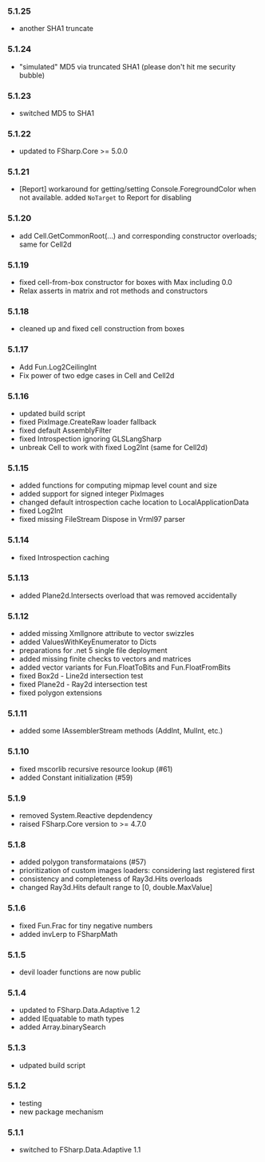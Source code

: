 ### 5.1.25
- another SHA1 truncate

### 5.1.24
- "simulated" MD5 via truncated SHA1 (please don't hit me security bubble)

### 5.1.23
- switched MD5 to SHA1

### 5.1.22
- updated to FSharp.Core >= 5.0.0

### 5.1.21
- [Report] workaround for getting/setting Console.ForegroundColor when not available. added `NoTarget` to Report for disabling

### 5.1.20
- add Cell.GetCommonRoot(...) and corresponding constructor overloads; same for Cell2d

### 5.1.19
- fixed cell-from-box constructor for boxes with Max including 0.0
- Relax asserts in matrix and rot methods and constructors

### 5.1.18
- cleaned up and fixed cell construction from boxes

### 5.1.17
- Add Fun.Log2CeilingInt
- Fix power of two edge cases in Cell and Cell2d

### 5.1.16
- updated build script
- fixed PixImage.CreateRaw loader fallback
- fixed default AssemblyFilter
- fixed Introspection ignoring GLSLangSharp
- unbreak Cell to work with fixed Log2Int (same for Cell2d)

### 5.1.15
 - added functions for computing mipmap level count and size
 - added support for signed integer PixImages
 - changed default introspection cache location to LocalApplicationData
 - fixed Log2Int
 - fixed missing FileStream Dispose in Vrml97 parser

### 5.1.14
 - fixed Introspection caching

### 5.1.13
 - added Plane2d.Intersects overload that was removed accidentally
 
### 5.1.12
 - added missing XmlIgnore attribute to vector swizzles 
 - added ValuesWithKeyEnumerator to Dicts
 - preparations for .net 5 single file deployment
 - added missing finite checks to vectors and matrices
 - added vector variants for Fun.FloatToBits and Fun.FloatFromBits
 - fixed Box2d - Line2d intersection test
 - fixed Plane2d - Ray2d intersection test
 - fixed polygon extensions

### 5.1.11
 - added some IAssemblerStream methods (AddInt, MulInt, etc.)
 
### 5.1.10
 - fixed mscorlib recursive resource lookup (#61)
 - added Constant<T> initialization (#59)

### 5.1.9
- removed System.Reactive depdendency
- raised FSharp.Core version to >= 4.7.0

### 5.1.8

- added polygon transformataions (#57)
- prioritization of custom images loaders: considering last registered first
- consistency and completeness of Ray3d.Hits overloads
- changed Ray3d.Hits default range to [0, double.MaxValue]

### 5.1.6

- fixed Fun.Frac for tiny negative numbers
- added invLerp to FSharpMath

### 5.1.5

- devil loader functions are now public

### 5.1.4

- updated to FSharp.Data.Adaptive 1.2
- added IEquatable to math types
- added Array.binarySearch

### 5.1.3

- udpated build script

### 5.1.2

- testing
- new package mechanism

### 5.1.1

- switched to FSharp.Data.Adaptive 1.1